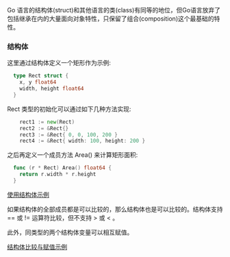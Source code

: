 

Go 语言的结构体(struct)和其他语言的类(class)有同等的地位，但Go语言放弃了包括继承在内的大量面向对象特性，只保留了组合(composition)这个最基础的特性。

### 结构体

这里通过结构体定义一个矩形作为示例:
```go
  type Rect struct {
    x, y float64
    width, height float64
  }
```

Rect 类型的初始化可以通过如下几种方法实现:
```go
    rect1 := new(Rect)
    rect2 := &Rect{}
    rect3 := &Rect{ 0, 0, 100, 200 }
    rect4 := &Rect{ width: 100, height: 200 }
```

之后再定义一个成员方法 Area() 来计算矩形面积:
```go
  func (r * Rect) Area() float64 {
    return r.width * r.height
  }
```

[使用结构体示例](t/02_struct.go)

如果结构体的全部成员都是可以比较的，那么结构体也是可以比较的。结构体支持 == 或 != 运算符比较，但不支持 > 或 < 。

此外，同类型的两个结构体变量可以相互赋值。

[结构体比较与赋值示例](t/02_struct_comp.go)


